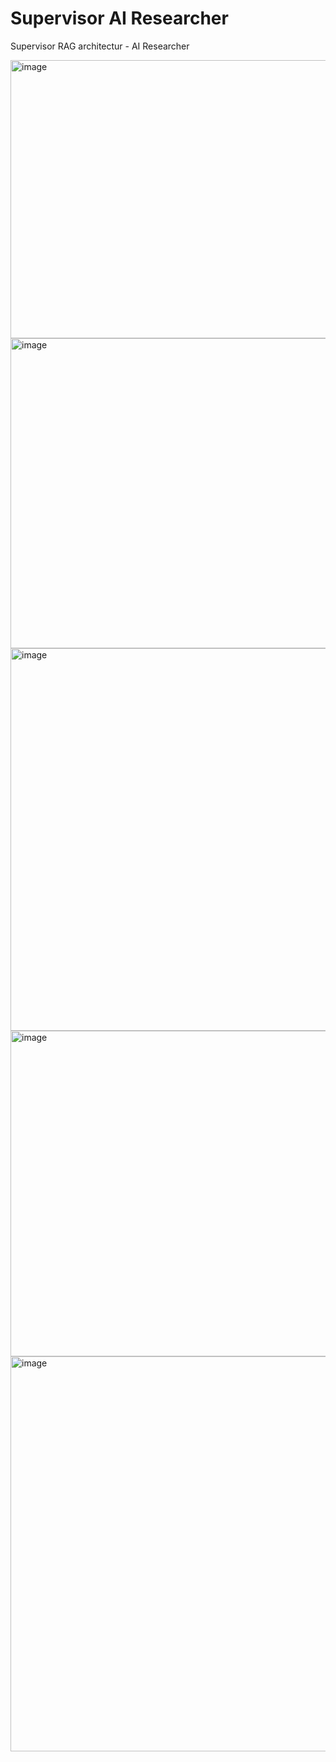 # Supervisor AI Researcher
Supervisor RAG architectur - AI Researcher


<img width="553" height="445" alt="image" src="https://github.com/user-attachments/assets/34c9d99e-4c8e-4bd7-b4a2-10b1933f11d0" />

<img width="1220" height="496" alt="image" src="https://github.com/user-attachments/assets/cea10268-0ae2-4349-9b3d-7db2eeba9bdc" />

<img width="1302" height="612" alt="image" src="https://github.com/user-attachments/assets/4e8116d6-49d2-4163-b333-9ce4c95e6540" />


<img width="737" height="521" alt="image" src="https://github.com/user-attachments/assets/a0455b0d-bec3-43a3-b589-5edfef71943d" />

<img width="651" height="632" alt="image" src="https://github.com/user-attachments/assets/d3d1149b-eddd-45f0-ac48-faab85b93a76" />




